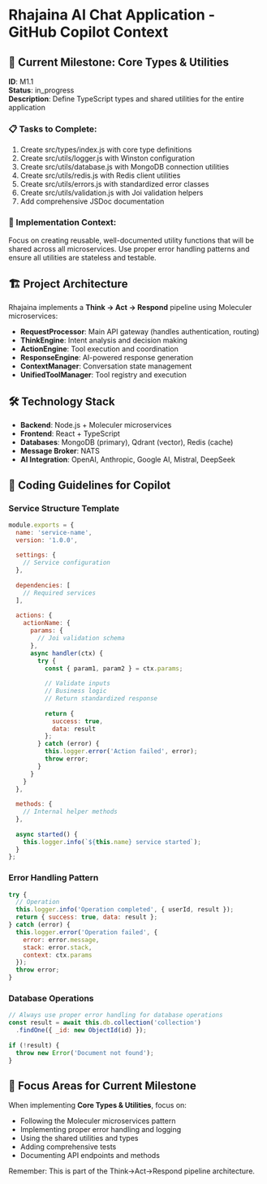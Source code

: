 # Rhajaina AI Chat Application - GitHub Copilot Context

## 🎯 Current Milestone: Core Types & Utilities
**ID**: M1.1  
**Status**: in_progress  
**Description**: Define TypeScript types and shared utilities for the entire application

### 📋 Tasks to Complete:
1. Create src/types/index.js with core type definitions
2. Create src/utils/logger.js with Winston configuration
3. Create src/utils/database.js with MongoDB connection utilities
4. Create src/utils/redis.js with Redis client utilities
5. Create src/utils/errors.js with standardized error classes
6. Create src/utils/validation.js with Joi validation helpers
7. Add comprehensive JSDoc documentation

### 🎨 Implementation Context:
Focus on creating reusable, well-documented utility functions that will be shared across all microservices. Use proper error handling patterns and ensure all utilities are stateless and testable.

## 🏗️ Project Architecture

Rhajaina implements a **Think → Act → Respond** pipeline using Moleculer microservices:

- **RequestProcessor**: Main API gateway (handles authentication, routing)
- **ThinkEngine**: Intent analysis and decision making
- **ActionEngine**: Tool execution and coordination  
- **ResponseEngine**: AI-powered response generation
- **ContextManager**: Conversation state management
- **UnifiedToolManager**: Tool registry and execution

## 🛠️ Technology Stack

- **Backend**: Node.js + Moleculer microservices
- **Frontend**: React + TypeScript
- **Databases**: MongoDB (primary), Qdrant (vector), Redis (cache)
- **Message Broker**: NATS
- **AI Integration**: OpenAI, Anthropic, Google AI, Mistral, DeepSeek

## 📝 Coding Guidelines for Copilot

### Service Structure Template
```javascript
module.exports = {
  name: 'service-name',
  version: '1.0.0',
  
  settings: {
    // Service configuration
  },
  
  dependencies: [
    // Required services
  ],
  
  actions: {
    actionName: {
      params: {
        // Joi validation schema
      },
      async handler(ctx) {
        try {
          const { param1, param2 } = ctx.params;
          
          // Validate inputs
          // Business logic
          // Return standardized response
          
          return {
            success: true,
            data: result
          };
        } catch (error) {
          this.logger.error('Action failed', error);
          throw error;
        }
      }
    }
  },
  
  methods: {
    // Internal helper methods
  },
  
  async started() {
    this.logger.info(`${this.name} service started`);
  }
};
```

### Error Handling Pattern
```javascript
try {
  // Operation
  this.logger.info('Operation completed', { userId, result });
  return { success: true, data: result };
} catch (error) {
  this.logger.error('Operation failed', {
    error: error.message,
    stack: error.stack,
    context: ctx.params
  });
  throw error;
}
```

### Database Operations
```javascript
// Always use proper error handling for database operations
const result = await this.db.collection('collection')
  .findOne({ _id: new ObjectId(id) });
  
if (!result) {
  throw new Error('Document not found');
}
```

## 🎯 Focus Areas for Current Milestone

When implementing **Core Types & Utilities**, focus on:
- Following the Moleculer microservices pattern
- Implementing proper error handling and logging
- Using the shared utilities and types
- Adding comprehensive tests
- Documenting API endpoints and methods

Remember: This is part of the Think→Act→Respond pipeline architecture.
